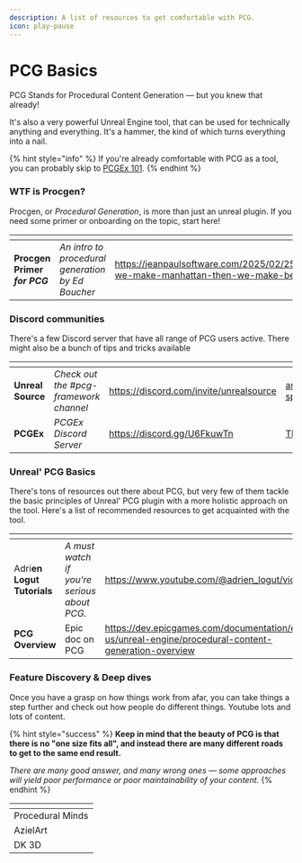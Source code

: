 ```yaml
---
description: A list of resources to get comfortable with PCG.
icon: play-pause
---
```


# PCG Basics

PCG Stands for Procedural Content Generation — but you knew that already!

It's also a very powerful Unreal Engine tool, that can be used for technically anything and everything. It's a hammer, the kind of which turns everything into a nail.&#x20;

{% hint style="info" %}
If you're already comfortable with PCG as a tool, you can probably skip to [PCGEx 101](../../basics/pcgex-101/).
{% endhint %}

### WTF is Procgen?

Procgen, or _Procedural Generation_, is more than just an unreal plugin. If you need some primer or onboarding on the topic, start here!

<table data-card-size="large" data-view="cards"><thead><tr><th></th><th></th><th data-type="content-ref"></th><th data-hidden data-card-cover data-type="files"></th></tr></thead><tbody><tr><td><strong>Procgen Primer </strong><em><strong>for PCG</strong></em></td><td><em>An intro to procedural generation by Ed Boucher</em></td><td><a href="https://jeanpaulsoftware.com/2025/02/25/first-we-make-manhattan-then-we-make-berlin/">https://jeanpaulsoftware.com/2025/02/25/first-we-make-manhattan-then-we-make-berlin/</a></td><td><a href="../../.gitbook/assets/london-feb-23.jpg">london-feb-23.jpg</a></td></tr></tbody></table>

### Discord communities

There's a few Discord server that have all range of PCG users active. There might also be a bunch of tips and tricks available

<table data-card-size="large" data-view="cards"><thead><tr><th></th><th></th><th data-type="content-ref"></th><th data-hidden data-card-cover data-type="files"></th></tr></thead><tbody><tr><td><strong>Unreal Source</strong></td><td><em>Check out the #pcg-framework channel</em></td><td><a href="https://discord.com/invite/unrealsource">https://discord.com/invite/unrealsource</a></td><td><a href="../../.gitbook/assets/announcement-splash-waves-1.png">announcement-splash-waves-1.png</a></td></tr><tr><td><strong>PCGEx</strong></td><td><em>PCGEx Discord Server</em></td><td><a href="https://discord.gg/U6FkuwTn">https://discord.gg/U6FkuwTn</a></td><td><a href="../../.gitbook/assets/Thumbnail_1080p.png">Thumbnail_1080p.png</a></td></tr></tbody></table>

### Unreal' PCG Basics

There's tons of resources out there about PCG, but very few of them tackle the basic principles of Unreal' PCG plugin with a more holistic approach on the tool. Here's a list of recommended resources to get acquainted with the tool.

<table data-card-size="large" data-view="cards"><thead><tr><th></th><th></th><th data-type="content-ref"></th><th data-hidden data-card-cover data-type="files"></th></tr></thead><tbody><tr><td>Adri<strong>en Logut Tutorials</strong></td><td><em>A must watch if you're serious about PCG.</em></td><td><a href="https://www.youtube.com/@adrien_logut/videos">https://www.youtube.com/@adrien_logut/videos</a></td><td><a href="../../.gitbook/assets/logut.png">logut.png</a></td></tr><tr><td><strong>PCG Overview</strong></td><td>Epic doc on PCG</td><td><a href="https://dev.epicgames.com/documentation/en-us/unreal-engine/procedural-content-generation-overview">https://dev.epicgames.com/documentation/en-us/unreal-engine/procedural-content-generation-overview</a></td><td><a href="../../.gitbook/assets/advanced-forest.png">advanced-forest.png</a></td></tr></tbody></table>

### Feature Discovery & Deep dives

Once you have a grasp on how things work from afar, you can take things a step further and check out how people do different things. Youtube lots and lots of content.

{% hint style="success" %}
**Keep in mind that the beauty of PCG is that there is no "one size fits all", and instead there are many different roads to get to the same end result.**

_There are many good answer, and many wrong ones — some approaches will yield poor performance or poor maintainability of your content._
{% endhint %}

<table data-view="cards"><thead><tr><th></th></tr></thead><tbody><tr><td>Procedural Minds</td></tr><tr><td>AzielArt</td></tr><tr><td>DK 3D</td></tr></tbody></table>
